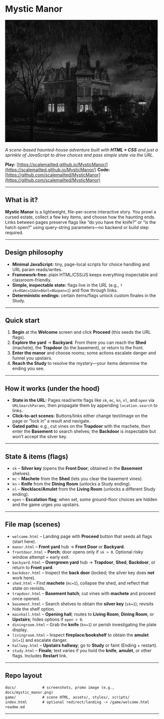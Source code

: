 # Mystic Manor

![Mystic Manor – screenshot](docs/MysticManor.gif)

*A scene-based haunted-house adventure built with **HTML + CSS** and just a sprinkle of JavaScript to drive choices and pass simple state via the URL.*

**Play:** [https://scalemailted.github.io/MysticManor/](https://scalemailted.github.io/MysticManor/)
**Code:** [https://github.com/scalemailted/MysticManor](https://github.com/scalemailted/MysticManor)

---

## What is it?

**Mystic Manor** is a lightweight, file-per-scene interactive story. You prowl a cursed estate, collect a few key items, and choose how the haunting ends. Links between pages preserve flags like “do you have the knife?” or “is the hatch open?” using query-string parameters—no backend or build step required.

---

## Design philosophy

* **Minimal JavaScript:** tiny, page-local scripts for choice handling and URL param reads/writes.
* **Framework-free:** plain HTML/CSS/JS keeps everything inspectable and classroom-friendly.
* **Simple, inspectable state:** flags live in the URL (e.g., `?sk=0&mc=1&kn=0&nl=0&open=1`) and flow through links.
* **Deterministic endings:** certain items/flags unlock custom finales in the Study.

---

## Quick start

1. **Begin** at the **Welcome** screen and click **Proceed** (this seeds the URL flags).
2. **Explore the yard** → **Backyard**. From there you can reach the **Shed** (machete), the **Trapdoor** (to the basement), or return to the front.
3. **Enter the manor** and choose rooms; some actions escalate danger and funnel you upstairs.
4. **Reach the Study** to resolve the mystery—your items determine the ending you see.

---

## How it works (under the hood)

* **State in the URL:** Pages read/write flags like `sk`, `mc`, `kn`, `nl`, and `open` via `URLSearchParams`, then propagate them by appending `location.search` to links.
* **Click-to-act scenes:** Buttons/links either change text/image on the page or “lock in” a result and navigate.
* **Gated paths:** e.g., cut vines on the **Trapdoor** with the machete, then enter the **Basement** to search shelves; the **Backdoor** is inspectable but won’t accept the silver key.

---

## State & items (flags)

* `sk` – **Silver key** (opens the **Front Door**; obtained in the **Basement** shelves).
* `mc` – **Machete** from the **Shed** (lets you clear the basement vines).
* `kn` – **Knife** from the **Dining Room** (unlocks a Study ending).
* `nl` – **Necklace/Amulet** from the **Living Room** (unlocks a different Study ending).
* `open` – **Escalation flag**; when set, some ground-floor choices are hidden and the game urges you upstairs.

---

## File map (scenes)

* `welcome.html` – Landing page with **Proceed** button that seeds all flags (start here).
* `manor.html` – **Front yard** hub → **Front Door** or **Backyard**.
* `frontdoor.html` – **Porch**; door opens only if `sk > 0`. Optional risky window attempt = early exit.
* `backyard.html` – **Overgrown yard** hub → **Trapdoor**, **Shed**, **Backdoor**, or return to **Front yard**.&#x20;
* `backdoor.html` – Inspect the **back door** (locked; the silver key does **not** work here).&#x20;
* `shed.html` – Find **machete** (`mc=1`), collapse the shed, and reflect that state on revisits.
* `trapdoor.html` – **Basement hatch**; cut vines with **machete** and proceed once opened.
* `basement.html` – Search shelves to obtain the **silver key** (`sk=1`); revisits hide the shelf option.&#x20;
* `mainhall.html` – **Opening hall**; routes to **Living Room**, **Dining Room**, or **Upstairs**; hides options if `open > 0`.
* `diningroom.html` – Grab the **knife** (`kn=1`) or perish investigating the plate display.
* `livingroom.html` – Inspect **fireplace**/**bookshelf** to obtain the **amulet** (`nl=1`) and escalate danger.
* `hallway.html` – **Upstairs hallway**; go to **Study** or faint (Ending + restart).
* `study.html` – **Finale**; text varies if you hold the **knife**, **amulet**, or other flags. Includes **Restart** link.


---

## Repo layout

```
docs/            # screenshots, promo image (e.g., docs/mystic_manor.png)
game/            # scene HTML, assets/, styles/, scripts/
index.html       # optional redirect/landing -> /game/welcome.html
readme.md
```

---